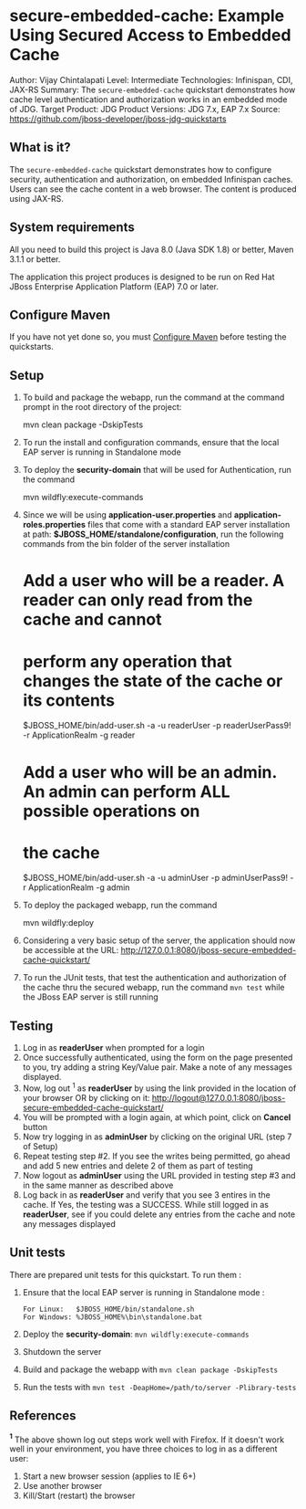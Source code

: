 secure-embedded-cache: Example Using Secured Access to Embedded Cache
==============================================
Author: Vijay Chintalapati
Level: Intermediate
Technologies: Infinispan, CDI, JAX-RS
Summary: The `secure-embedded-cache` quickstart demonstrates how cache level authentication and authorization works in an embedded mode of JDG.
Target Product: JDG
Product Versions: JDG 7.x, EAP 7.x
Source: <https://github.com/jboss-developer/jboss-jdg-quickstarts>

What is it?
-----------

The `secure-embedded-cache` quickstart demonstrates how to configure security, authentication and authorization, on embedded Infinispan caches. Users
can see the cache content in a web browser. The content is produced using JAX-RS.

System requirements
-------------------

All you need to build this project is Java 8.0 (Java SDK 1.8) or better, Maven 3.1.1 or better.

The application this project produces is designed to be run on Red Hat JBoss Enterprise Application Platform (EAP) 7.0 or later.

Configure Maven
---------------

If you have not yet done so, you must [Configure Maven](https://github.com/jboss-developer/jboss-developer-shared-resources/blob/master/guides/CONFIGURE_MAVEN.md#configure-maven-to-build-and-deploy-the-quickstarts) before testing the quickstarts.

Setup
-----
1. To build and package the webapp, run the command at the command prompt in the root directory of the project:

    mvn clean package -DskipTests

2. To run the install and configuration commands, ensure that the local EAP server is running in Standalone mode
3. To deploy the __security-domain__ that will be used for Authentication, run the command

    mvn wildfly:execute-commands

4. Since we will be using __application-user.properties__ and __application-roles.properties__ files that come with a standard EAP server installation at path: __$JBOSS_HOME/standalone/configuration__, run the following commands from the bin folder of the server installation

    # Add a user who will be a reader. A reader can only read from the cache and cannot
    # perform any operation that changes the state of the cache or its contents

    $JBOSS_HOME/bin/add-user.sh -a -u readerUser -p readerUserPass9! -r ApplicationRealm -g reader

    # Add a user who will be an admin. An admin can perform ALL possible operations on
    # the cache

    $JBOSS_HOME/bin/add-user.sh -a -u adminUser -p adminUserPass9! -r ApplicationRealm -g admin

5. To deploy the packaged webapp, run the command

    mvn wildfly:deploy

6. Considering a very basic setup of the server, the application should now be accessible at the URL: http://127.0.0.1:8080/jboss-secure-embedded-cache-quickstart/
7. To run the JUnit tests, that test the authentication and authorization of the cache thru the secured webapp, run the command `mvn test` while the JBoss EAP server is still running

Testing
-------
1. Log in as __readerUser__ when prompted for a login
2. Once successfully authenticated, using the form on the page presented to you, try adding a string Key/Value pair. Make a note of any messages displayed.
3. Now, log out <sup>1</sup> as __readerUser__ by using the link provided in the location of your browser OR by clicking on it: [http://logout@127.0.0.1:8080/jboss-secure-embedded-cache-quickstart/](http://logout@127.0.0.1:8080/secure-embedded-cache-quickstart/)
4. You will be prompted with a login again, at which point, click on __Cancel__ button
5. Now try logging in as __adminUser__ by clicking on the original URL (step 7 of Setup)
6. Repeat testing step #2. If you see the writes being permitted, go ahead and add 5 new entries and delete 2 of them as part of testing
7. Now logout as __adminUser__ using the URL provided in testing step #3 and in the same manner as described above
8. Log back in as __readerUser__ and verify that you see 3 entires in the cache. If Yes, the testing was a SUCCESS. While still logged in as __readerUser__, see if you could delete any entries from the cache and note any messages displayed

Unit tests
----------
There are prepared unit tests for this quickstart. To run them :

1. Ensure that the local EAP server is running in Standalone mode : 

       For Linux:   $JBOSS_HOME/bin/standalone.sh
       For Windows: %JBOSS_HOME%\bin\standalone.bat
              
2. Deploy the __security-domain__: `mvn wildfly:execute-commands`
3. Shutdown the server
4. Build and package the webapp with `mvn clean package -DskipTests`
5. Run the tests with `mvn test -DeapHome=/path/to/server -Plibrary-tests`

References
----------
<b><sup>1</sup></b> The above shown log out steps work well with Firefox. If it doesn't work well in your environment, you have three choices to log in as a different user:

1. Start a new browser session  (applies to IE 6+)
2. Use another browser 
3. Kill/Start (restart) the browser 
